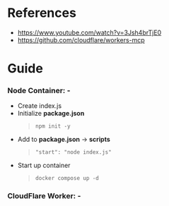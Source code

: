 # References
- https://www.youtube.com/watch?v=3Jsh4brTjE0
- https://github.com/cloudflare/workers-mcp

# Guide
### Node Container: -
- Create index.js
- Initialize **package.json**
    > `npm init -y`
- Add to **package.json** -> **scripts**
    > `"start": "node index.js" `
- Start up container
    > `docker compose up -d`

### CloudFlare Worker: -
